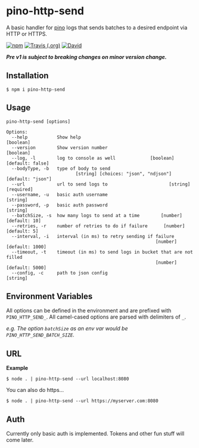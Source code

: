 # pino-http-send

A basic handler for [pino](https://github.com/pinojs/pino) logs that sends batches to a desired
endpoint via HTTP or HTTPS.

[![npm](https://img.shields.io/npm/v/pino-http-send.svg?style=for-the-badge)](https://npmjs.com/package/pino-http-send)
[![Travis (.org)](https://img.shields.io/travis/technicallyjosh/pino-http-send.svg?style=for-the-badge)](https://travis-ci.org/technicallyjosh/pino-http-send)
[![David](https://img.shields.io/david/technicallyjosh/pino-http-send.svg?style=for-the-badge)](https://david-dm.org/technicallyjosh/pino-http-send)

**_Pre v1 is subject to breaking changes on minor version change._**

## Installation

```console
$ npm i pino-http-send
```

## Usage

```console
pino-http-send [options]

Options:
  --help           Show help                                           [boolean]
  --version        Show version number                                 [boolean]
  --log, -l        log to console as well             [boolean] [default: false]
  --bodyType, -b   type of body to send
                          [string] [choices: "json", "ndjson"] [default: "json"]
  --url            url to send logs to                       [string] [required]
  --username, -u   basic auth username                                  [string]
  --password, -p   basic auth password                                  [string]
  --batchSize, -s  how many logs to send at a time        [number] [default: 10]
  --retries, -r    number of retries to do if failure      [number] [default: 5]
  --interval, -i   interval (in ms) to retry sending if failure
                                                        [number] [default: 1000]
  --timeout, -t    timeout (in ms) to send logs in bucket that are not filled
                                                        [number] [default: 5000]
  --config, -c     path to json config                                  [string]
```

## Environment Variables

All options can be defined in the environment and are prefixed with `PINO_HTTP_SEND_`. All
camel-cased options are parsed with delimiters of `_`.

_e.g. The option `batchSize` as an env var would be `PINO_HTTP_SEND_BATCH_SIZE`._

## URL

**Example**

```console
$ node . | pino-http-send --url localhost:8080
```

You can also do https...

```console
$ node . | pino-http-send --url https://myserver.com:8080
```

## Auth

Currently only basic auth is implemented. Tokens and other fun stuff will come later.
